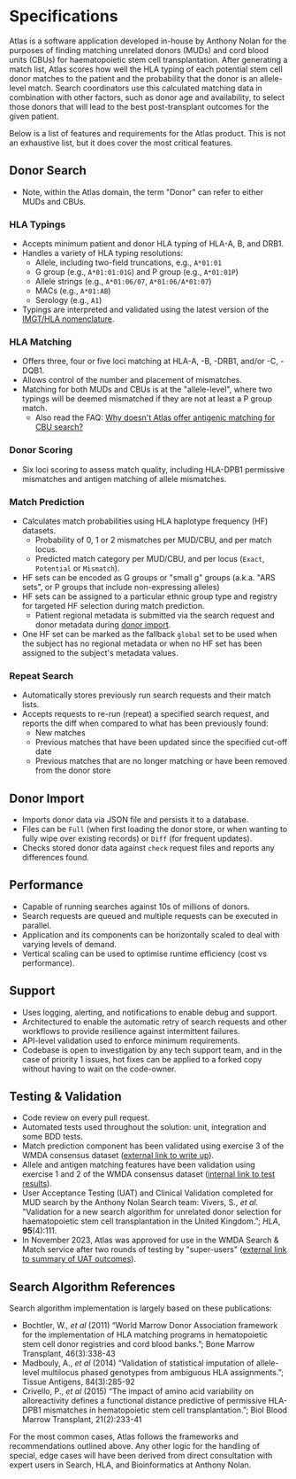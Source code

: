 # Specifications

Atlas is a software application developed in-house by Anthony Nolan for the purposes of finding matching unrelated donors (MUDs) and cord blood units (CBUs) for haematopoietic stem cell transplantation.
After generating a match list, Atlas scores how well the HLA typing of each potential stem cell donor matches to the patient and the probability that the donor is an allele-level match.
Search coordinators use this calculated matching data in combination with other factors, such as donor age and availability, to select those donors that will lead to the best post-transplant outcomes for the given patient.

Below is a list of features and requirements for the Atlas product. This is not an exhaustive list, but it does cover the most critical features.

## Donor Search 

- Note, within the Atlas domain, the term "Donor" can refer to either MUDs and CBUs.

### HLA Typings

- Accepts minimum patient and donor HLA typing of HLA-A, B, and DRB1.
- Handles a variety of HLA typing resolutions:
  - Allele, including two-field truncations, e.g., `A*01:01`
  - G group (e.g., `A*01:01:01G`) and P group (e.g., `A*01:01P`)
  - Allele strings (e.g., `A*01:06/07`, `A*01:06/A*01:07`)
  - MACs (e.g., `A*01:AB`)
  - Serology (e.g., `A1`)
- Typings are interpreted and validated using the latest version of the [IMGT/HLA nomenclature](https://github.com/ANHIG/IMGTHLA).

### HLA Matching

- Offers three, four or five loci matching at HLA-A, -B, -DRB1, and/or -C, -DQB1.
- Allows control of the number and placement of mismatches.
- Matching for both MUDs and CBUs is at the "allele-level", where two typings will be deemed mismatched if they are not at least a P group match.
  - Also read the FAQ: [Why doesn't Atlas offer antigenic matching for CBU search?](https://github.com/Anthony-Nolan/Atlas/discussions/835)

### Donor Scoring

- Six loci scoring to assess match quality, including HLA-DPB1 permissive mismatches and antigen matching of allele mismatches.

### Match Prediction

- Calculates match probabilities using HLA haplotype frequency (HF) datasets.
  - Probability of 0, 1 or 2 mismatches per MUD/CBU, and per match locus.
  - Predicted match category per MUD/CBU, and per locus (`Exact`, `Potential` or `Mismatch`).
- HF sets can be encoded as G groups or "small g" groups (a.k.a. "ARS sets", or P groups that include non-expressing alleles)
- HF sets can be assigned to a particular ethnic group type and registry for targeted HF selection during match prediction.
  - Patient regional metadata is submitted via the search request and donor metadata during [donor import](#donor-import).
- One HF set can be marked as the fallback `global` set to be used when the subject has no regional metadata or when no HF set has been assigned to the subject's metadata values.

### Repeat Search

- Automatically stores previously run search requests and their match lists.
- Accepts requests to re-run (repeat) a specified search request, and reports the diff when compared to what has been previously found:
  - New matches
  - Previous matches that have been updated since the specified cut-off date
  - Previous matches that are no longer matching or have been removed from the donor store

## Donor Import

- Imports donor data via JSON file and persists it to a database.
- Files can be `Full` (when first loading the donor store, or when wanting to fully wipe over existing records) or `Diff` (for frequent updates).
- Checks stored donor data against `check` request files and reports any differences found.

## Performance

- Capable of running searches against 10s of millions of donors.
- Search requests are queued and multiple requests can be executed in parallel.
- Application and its components can be horizontally scaled to deal with varying levels of demand.
- Vertical scaling can be used to optimise runtime efficiency (cost vs performance).

## Support

- Uses logging, alerting, and notifications to enable debug and support.
- Architectured to enable the automatic retry of search requests and other workflows to provide resilience against intermittent failures.
- API-level validation used to enforce minimum requirements.
- Codebase is open to investigation by any tech support team, and in the case of priority 1 issues, hot fixes can be applied to a forked copy without having to wait on the code-owner.

## Testing & Validation

- Code review on every pull request. 
- Automated tests used throughout the solution: unit, integration and some BDD tests.
- Match prediction component has been validated using exercise 3 of the WMDA consensus dataset ([external link to write up](https://drive.google.com/drive/folders/1vI1pgqwiqZCFaJlAfzq41v3loWH6SqP7)).
- Allele and antigen matching features have been validation using exercise 1 and 2 of the WMDA consensus dataset ([internal link to test results](https://github.com/Anthony-Nolan/Atlas/issues/964)).
- User Acceptance Testing (UAT) and Clinical Validation completed for MUD search by the Anthony Nolan Search team: Vivers, S., _et al._ "Validation for a new search algorithm for unrelated donor selection for haematopoietic stem cell transplantation in the United Kingdom.”; _HLA_, **95**(4):111.
- In November 2023, Atlas was approved for use in the WMDA Search & Match service after two rounds of testing by "super-users" ([external link to summary of UAT outcomes](https://docs.google.com/document/d/1AmELwwIT9Xa7VDxegvrKHw_8sCB76mF2/edit?usp=drive_link&ouid=106959511840121245431&rtpof=true&sd=true)).

## Search Algorithm References
Search algorithm implementation is largely based on these publications:
* Bochtler, W., _et al_ (2011) “World Marrow Donor Association framework for the implementation of HLA
matching programs in hematopoietic stem cell donor registries and cord blood banks.”; Bone Marrow
Transplant, 46(3):338-43
* Madbouly, A., _et al_ (2014) “Validation of statistical imputation of allele-level multilocus phased genotypes
from ambiguous HLA assignments.”; Tissue Antigens, 84(3):285-92
* Crivello, P., _et al_ (2015) “The impact of amino acid variability on alloreactivity defines a functional
distance predictive of permissive HLA-DPB1 mismatches in hematopoietic stem cell transplantation.”;
Biol Blood Marrow Transplant, 21(2):233-41

For the most common cases, Atlas follows the frameworks and recommendations outlined above. Any other logic for the handling of special, edge cases will have been derived from direct consultation with expert users in Search, HLA, and Bioinformatics at Anthony Nolan.